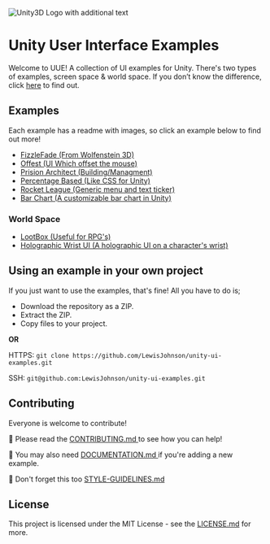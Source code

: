 ![Unity3D Logo with additional text](https://raw.githubusercontent.com/LewisJohnson/unity-ui-examples/master/readme-image.jpg)

# Unity User Interface Examples
Welcome to UUE! A collection of UI examples for Unity. There's two types of examples, screen space & world space. If you don’t know the difference, click [here](https://docs.unity3d.com/Manual/UICanvas.html) to find out.

## Examples
Each example has a readme with images, so click an example below to find out more!
- [FizzleFade (From Wolfenstein 3D)](/Assets/ScreenSpace/FizzleFade)
- [Offest (UI Which offset the mouse)](/Assets/ScreenSpace/Offset)
- [Prision Architect (Building/Managment)](/Assets/ScreenSpace/PrisionArchitect)
- [Percentage Based (Like CSS for Unity)](/Assets/ScreenSpace/PercentageBased)
- [Rocket League (Generic menu and text ticker)](/Assets/ScreenSpace/RocketLeague)
- [Bar Chart (A customizable bar chart in Unity)](/Assets/ScreenSpace/BarChart)

### World Space
- [LootBox (Useful for RPG's)](/Assets/WorldSpace/Lootbox)
- [Holographic Wrist UI (A holographic UI on a character's wrist)](/Assets/WorldSpace/HolographicWristUI)

## Using an example in your own project
If you just want to use the examples, that's fine! All you have to do is;
* Download the repository as a ZIP.
* Extract the ZIP.
* Copy files to your project.

**OR**

HTTPS: ``` git clone https://github.com/LewisJohnson/unity-ui-examples.git ```

SSH: ``` git@github.com:LewisJohnson/unity-ui-examples.git ```

## Contributing 
Everyone is welcome to contribute!

📕 Please read the [CONTRIBUTING.md
](./CONTRIBUTING.md) to see how you can help!

📃 You may also need [DOCUMENTATION.md
](./DOCUMENTATION.md) if you're adding a new example.

📃 Don't forget this too [STYLE-GUIDELINES.md](./STYLE-GUIDELINES.md)


## License
This project is licensed under the MIT License - see the [LICENSE.md](https://github.com/LewisJohnson/unity-ui-examples/blob/master/LICENSE) for more.
